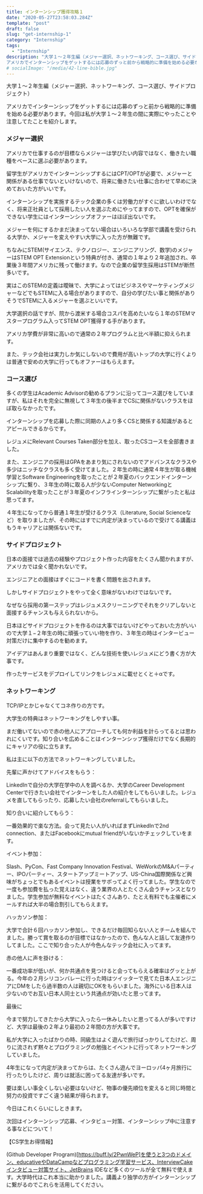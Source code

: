 ```yaml
---
title: インターンシップ獲得攻略１
date: "2020-05-27T23:58:03.284Z"
template: "post"
draft: false
slug: "get-internship-1"
category: "Internship"
tags:
  - "Internship"
description: "大学１〜２年生編（メジャー選択、ネットワーキング、コース選び、サイドプロジェクト）
アメリカでインターンシップをゲットするには応募のずっと前から戦略的に準備を始める必要があります。今回は私が大学１〜２年生の間に実際にやったことや注意してたことを紹介します。"
# socialImage: "/media/42-line-bible.jpg"
---
```


大学１〜２年生編（メジャー選択、ネットワーキング、コース選び、サイドプロジェクト）

アメリカでインターンシップをゲットするには応募のずっと前から戦略的に準備を始める必要があります。今回は私が大学１〜２年生の間に実際にやったことや注意してたことを紹介します。

### メジャー選択

アメリカで仕事するのが目標ならメジャーは学びたい内容ではなく、働きたい職種をベースに選ぶ必要があります。

留学生がアメリカでインターンシップするにはCPT/OPTが必要で、メジャーと関係がある仕事でないといけないので、将来に働きたい仕事に合わせて早めに決めておいた方がいいです。

インターンシップを実施するテック企業の多くは労働力がすぐに欲しいわけでなく、将来正社員として採用したい人を選ぶためにやってますので、OPTを確保ができない学生にはインターンシップオファーはほぼ出ないです。

メジャーを何にするかまだ決まってない場合はいろいろな学部で講義を受けられる大学か、メジャーを変えやすい大学に入った方が無難です。

ちなみにSTEM(サイエンス、テクノロジー、エンジニアリング、数学)のメジャーはSTEM OPT Extensionという特典が付き、通常の１年より２年追加され、卒業後３年間アメリカに残って働けます。なので企業の留学生採用はSTEMが断然多いです。

実はこのSTEMの定義は曖昧で、大学によってはビジネスやマーケティングメジャーなどでもSTEMに入る場合がありますので、自分の学びたい事と関係がありそうでSTEMに入るメジャーを選ぶといいです。

大学選択の話ですが、院から渡米する場合コスパを高めたいなら１年のSTEMマスタープログラム入ってSTEM OPT獲得する手があります。

アメリカ学費が非常に高いので通常の２年プログラムと比べ半額に抑えられます。

また、テック会社は実力しか気にしないので費用が高いトップの大学に行くよりは普通で安めの大学に行ってもオファーはもらえます。

### コース選び

多くの学生はAcademic Advisorの勧めるプランに沿ってコース選びをしていますが、私はそれを完全に無視して３年生の後半までCSに関係がないクラスをほぼ取らなかったです。

インターンシップを応募した際に同期の人より多くCSと関係する知識があるとアピールできるからです。

レジュメにRelevant Courses Taken部分を加え、取ったCSコースを全部書きました。

また、エンジニアの採用はGPAをあまり気にされないのでアドバンスなクラスや多少はニッチなクラスも多く受けてました。２年生の時に通常４年生が取る機械学習とSoftware Engineeringを取ったことが２年夏のバックエンドインターンシップに繫り、３年生の時に取る人が少ないComputer NetworkingとScalabilityを取ったことが３年夏のインフラインターンシップに繋がったと私は思ってます。

４年生になってから普通１年生が受けるクラス（Literature, Social Scienceなど）を取りましたが、その時にはすでに内定が決まっているので受けてる講義はもうキャリアとは関係ないです。

### サイドプロジェクト

日本の面接では過去の経験やプロジェクト作った内容をたくさん聞かれますが、アメリカでは全く聞かれないです。

エンジニアとの面接はすぐにコードを書く問題を出されます。

しかしサイドプロジェクトをやって全く意味がないわけではないです。

なぜなら採用の第一ステップはレジュメスクリーニングでそれをクリアしないと面接するチャンスも与えられないから。

日本ほどサイドプロジェクトを作るのは大事ではないけどやっておいた方がいいので大学１−２年生の時に頑張っていい物を作り、３年生の時はインタービュー対策だけに集中するのを勧めます。

アイデアはあんまり重要ではなく、どんな技術を使いレジュメにどう書く方が大事です。

作ったサービスをデプロイしてリンクをレジュメに載せとくと＋αです。

### ネットワーキング

TCP/IPとかじゃなくてコネ作りの方です。

大学生の特典はネットワーキングをしやすい事。

まだ働いてないので赤の他人にアプローチしても何か利益を計らってるとは思われにくいです。知り合いを広めることはインターンシップ獲得だけでなく長期的にキャリアの役に立ちます。

私は主に以下の方法でネットワーキングしていました。

先輩に声かけてアドバイスをもらう：

LinkedInで自分の大学在学中の人を調べるか、大学のCareer Development Centerで行きたい会社でインターンをした人の紹介をしてもらいました。レジュメを直してもらったり、応募したい会社のreferralしてもらいました。

知り合いに紹介してもらう：

一番効果的で楽な方法。会って見たい人がいればまずLinkedInで2nd connection、またはFacebookにmutual friendがいないかチェックしていをます。

イベント参加：

Slash、PyCon、Fast Company Innovation Festival、WeWorkのM&Aパーティー、IPOパーティー、スタートアップミートアップ、US-China国際関係など興味がちょっとでもあるイベントは授業をサボってよく行ってました。学生なので一度も参加費を払った覚えはなく、違う業界の人とたくさん会うチャンスとなりました。学生参加が無料なイベントはたくさんあり、たとえ有料でも主催者にメールすれば大半の場合割引してもらえます。

ハッカソン参加：

大学で合計６回ハッカソン参加し、できるだけ毎回知らない人とチームを組んでました。勝って賞を取るのが目標ではなかったので、色んな人と話して友達作りしてました。ここで知り合った人が今色んなテック会社に入ってます。

赤の他人に声を掛ける：

一番成功率が低いが、何か共通点を見つけると会ってもらえる確率はグッと上がる。今年の２月シリコンバレーに行った時はツイッターで見てた日本人エンジニアにDMをしたら過半数の人は親切にOKをもらいました。海外にいる日本人は少ないのでお互い日本人同士という共通点が効いたと思ってます。

最後に

今まで努力してきたから大学に入ったら一休みしたいと思ってる人が多いですけど、大学は最後の２年より最初の２年間の方が大事です。

私が大学に入ったばかりの時、同級生はよく遊んで旅行ばっかりしてたけど、周りに流されず黙々とプログラミングの勉強とイベントに行ってネットワーキングしていました。

4年生になって内定が決まってからは、たくさん遊んでヨーロッパ4ヶ月旅行に行ったりしたけど、周りは就活に困ってる友達が多いです。

要は楽しい事全くしない必要はないけど、物事の優先順位を変えると同じ時間と努力の投資ですごく違う結果が得られます。

今日はこれくらいにしときます。

次回はインターンシップ応募、インタビュー対策、インターンシップ中に注意する事などについて！

【CS学生お得情報】

(Github Developer Program)[https://buff.ly/2PwnWeP]を使うと3つのドメイン、educativeやDataCampなどプログラミング学習サービス、InterviewCakeインタビュー対策サイト、JetBrains IDEなど多くのツールが全て無料で使えます。大学時代はこれ本当に助かりました。講義より独学の方がインターンシップに繋がるのでこれらを活用してください。